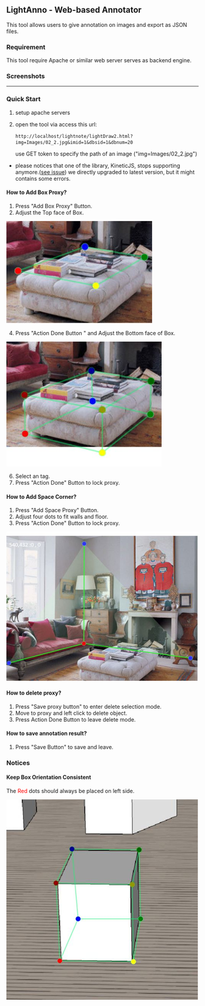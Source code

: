 ## LightAnno - Web-based Annotator

This tool allows users to give annotation on images and export as JSON files.

### Requirement

This tool require Apache or similar web server serves as backend engine.

### Screenshots

* * *

### Quick Start

1. setup apache servers 

2. open the tool via access this url:
    
    ```
    http://localhost/lightnote/lightDraw2.html?img=Images/02_2.jpg&imid=1&dbsid=1&dbnum=20 
    ```
    use GET token to specify the path of an image ("img=Images/02_2.jpg")


* please notices that one of the library, KineticJS, stops supporting anymore.([see issue](https://github.com/ericdrowell/KineticJS/issues/1048))
  we directly upgraded to latest version, but it might contains some errors.

#### How to Add Box Proxy?

1.  Press "Add Box Proxy" Button.
2.  Adjust the Top face of Box.

![](https://github.com/tirthysw/light_anno/raw/master/docs/top.JPG)

4.  Press "Action Done Button " and Adjust the Bottom face of Box.

![](https://github.com/tirthysw/light_anno/raw/master/docs/bot.JPG)

6.  Select an tag.
7.  Press "Action Done" Button to lock proxy.

#### How to Add Space Corner?

1.  Press "Add Space Proxy" Button.
2.  Adjust four dots to fit walls and floor.
3.  Press "Action Done" Button to lock proxy.

![](https://github.com/tirthysw/light_anno/raw/master/docs/space.JPG)

#### How to delete proxy?

1.  Press "Save proxy button" to enter delete selection mode.
2.  Move to proxy and left click to delete object.
3.  Press Action Done Button to leave delete mode.

#### How to save annotation result?

1.  Press "Save Button" to save and leave.


### Notices
#### Keep Box Orientation Consistent

The <font style="color:red;">Red</font> dots should always be placed on left side.  

![](https://github.com/tirthysw/light_anno/raw/master/docs/test_p.JPG)
